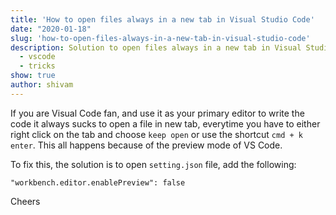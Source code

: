 ```yaml
---
title: 'How to open files always in a new tab in Visual Studio Code'
date: "2020-01-18"
slug: 'how-to-open-files-always-in-a-new-tab-in-visual-studio-code'
description: Solution to open files always in a new tab in Visual Studio Code
  - vscode
  - tricks
show: true
author: shivam
---
```



If you are Visual Code fan, and use it as your primary editor to write the code it always sucks to open a file in new tab, everytime you have to either right click on the tab and choose `keep open` or use the shortcut `cmd + k` `enter`. This all happens because of the preview mode of VS Code.

To fix this, the solution is to open `setting.json` file, add the following:


```code
"workbench.editor.enablePreview": false
```

Cheers
